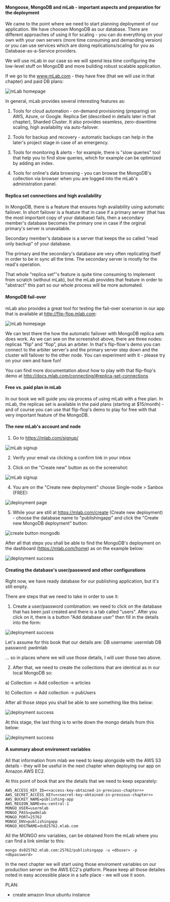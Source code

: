 #### Mongoose, MongoDB and mLab - important aspects and preparation for the deployment

We came to the point where we need to start planning deployment of our application. We have choosen MongoDB as our database. There are different approaches of using it for scaling - you can do everything on your own with your own servers (more time consuming and demanding version) or you can use services which are doing replications/scaling for you as Database-as-a-Service providers.

We will use mLab in our case so we will spend less time configuring the low-level stuff on MongoDB and more building robust scalable application. 

If we go to the www.mLab.com - they have free (that we will use in that chapter) and paid DB plans:

![mLab homepage](http://test.przeorski.pl/book/601_mlab_homepage.png)

In general, mLab provides several interesting features as:

1) Tools for cloud automation - on-demand provisioning (preparing) on AWS, Azure, or Google. Replica Set (described in details later in that chapter), Sharded Cluster. It also provides seamless, zero-downtime scaling, high availability via auto-failover.

2) Tools for backup and recovery - automatic backups can help in the later's project stage in case of an emergency.

3) Tools for monitoring & alerts - for example, there is "slow queries" tool that help you to find slow queries, which for example can be optimized by adding an index.

4) Tools for online's data browsing - you can browse the MongoDB's collection via browser when you are logged into the mLab's administration panel.

#### Replica set connections and high availability

In MongoDB, there is a feature that ensures high availability using automatic failover. In short failover is a feature that in case if a primary server (that has the most important copy of your database) fails, then a secondary member's database becomes the primary one in case if the orginal primary's server is unavailable.

Secondary member's database is a server that keeps the so called "read only backup" of your database. 

The primary and the secondary's database are very often replicating itself in order to be in sync all the time. The secondary server is mostly for the read's operation. 

That whole "replica set"'s feature is quite time consuming to implement from scratch (without mLab), but the mLab provides that feature in order to "abstract" this part so our whole process will be more automated.

#### MongoDB fail-over

mLab also provides a great tool for testing the fail-over scenarion in our app that is available at http://flip-flop.mlab.com:

![mLab homepage](http://test.przeorski.pl/book/602_flip_flow_mlab.png)

We can test there the how the automatic failover with MongoDB replica sets does work. As we can see on the screenshot above, there are three nodes: replicas “flip” and “flop”, plus an arbiter. In that's flip-flow's demo you can connect to the arbiter server's and the primary server step down and the cluster will failover to the other node. You can experiment with it - please try on your own and have fun!

You can find more documentation about how to play with that flip-flop's demo at http://docs.mlab.com/connecting/#replica-set-connections

#### Free vs. paid plan in mLab

In our book we will guide you via process of using mLab with a free plan. In mLab, the replicas set is available in the paid plans (starting at $15/month) - and of course you can use that flip-flop's demo to play for free with that very important feature of the MongoDB.

#### The new mLab's account and node

1) Go to https://mlab.com/signup/

![mLab signup](http://test.przeorski.pl/book/603_mlab_signup.png)

2) Verify your email via clicking a confirm link in your inbox

3) Click on the "Create new" button as on the screenshot:

![mLab signup](http://test.przeorski.pl/book/604_create_new_on_dashboard.png)


4) You are on the "Create new deployment" choose Single-node > Sanbox (FREE):

![deployment page](http://test.przeorski.pl/book/605_deployment_mongodb_page.png)

5) While your are still at https://mlab.com/create (Create new deployment) - choose the database name to "publishingapp" and click the "Create new MongoDB deployment" button:

![create button mongodb](http://test.przeorski.pl/book/606_create_button.png)

After all that steps you shall be able to find the MongoDB's deployment on the dashboard (https://mlab.com/home) as on the example below:

![deployment success](http://test.przeorski.pl/book/607_deployment_on_dashboard.png)

#### Creating the database's user/password and other configurations

Right now, we have ready database for our publishing application, but it's still empty. 

There are steps that we need to take in order to use it:

1) Create a user/password combination: we need to click on the database that has been just created and there is a tab called "users". After you click on it, there is a button "Add database user" then fill in the details into the form:

![deployment success](http://test.przeorski.pl/book/608_db_user_password.png)

Let's assume for this book that our details are:
DB username: usermlab
DB password: pwdmlab

... so in places where we will use those details, I will user those two above.

2) After that, we need to create the collections that are identical as in our local MongoDB so: 

a) Collection -> Add collection -> articles

b) Collection -> Add collection -> pubUsers


After all those steps you shall be able to see something like this below:

![deployment success](http://test.przeorski.pl/book/609_users_articles_mlab_collections.png)

At this stage, the last thing is to write down the mongo details from this below:

![deployment success](http://test.przeorski.pl/book/610_mongo_mlab_details2.png)

#### A summary about enviroment variables

All that information from mlab we need to keep alongside with the AWS S3 details - they will be useful in the next chapter when deploying our app on Amazon AWS EC2.

At this point of book that are the details that we need to keep separately:
```
AWS_ACCESS_KEY_ID=<<access-key-obtained-in-previous-chapter>>
AWS_SECRET_ACCESS_KEY=<<secret-key-obtained-in-previous-chapter>>
AWS_BUCKET_NAME=publishing-app
AWS_REGION_NAME=eu-central-1
MONGO_USER=usermlab
MONGO_PASS=pwdmlab
MONGO_PORT=25762
MONGO_ENV=publishingapp
MONGO_HOSTNAME=ds025762.mlab.com
```

All the MONGO env variables, can be obtained from the mLab where you can find a link similar to this:
```
mongo ds025762.mlab.com:25762/publishingapp -u <dbuser> -p <dbpassword>
```

In the next chapter we will start using those enviroment variables on our production server on the AWS EC2's platform. Please keep all those detailes noted in easy accessible place in a safe place - we will use it soon.




PLAN:

- create amazon linux ubuntu instance







